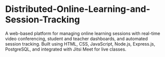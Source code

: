 # Distributed-Online-Learning-and-Session-Tracking
A web-based platform for managing online learning sessions with real-time video conferencing, student and teacher dashboards, and automated session tracking. Built using HTML, CSS, JavaScript, Node.js, Express.js, PostgreSQL, and integrated with Jitsi Meet for live classes.
